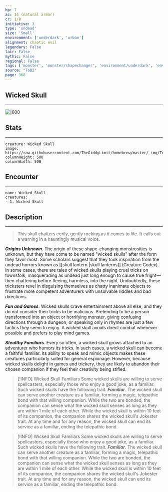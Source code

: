 ```yaml
---
hp: 7
ac: 14 (natural armor)
cr: 1/8
initiative: 3
type: 'undead'    
size: 'Small'
environment: ['underdark', 'urban']
alignment: chaotic evil
legendary: False
lair: False
mythic: False
regional: False
tags: ['monster', 'monster/shapechanger', 'environment/underdark', 'environment/urban']
source: "ToB2"
page: 368
---
```


## Wicked Skull
---

![|600](https://raw.githubusercontent.com/TheGiddyLimit/homebrew/master/_img/ToB2/creature/Wicked%20Skull.webp)

## Stats
---

```statblock
creature: Wicked Skull
image: https://raw.githubusercontent.com/TheGiddyLimit/homebrew/master/_img/ToB2/creature/token/Wicked%20Skull%20%28Token%29.png
columnHeight: 500
columnWidth: 500
```

## Encounter
---

```encounter-table
name: Wicked Skull
creatures:
- 1: Wicked Skull
```

## Description
---
>This skull chatters eerily, gently rocking as it comes to life. It calls out a warning in a hauntingly musical voice.

**_Origins Unknown_**. The origin of these shape-changing monstrosities is unknown, but they have come to be named "wicked skulls" after the form they favor most. Some scholars suggest that they took inspiration from the undead horrors known as [[skull lantern \|skull lanterns]] (Creature Codex). In some cases, there are tales of wicked skulls playing cruel tricks on townsfolk, masquerading as undead just long enough to cause true fright—then chattering before fleeing, harmless, into the night. Undoubtedly, these tricksters revel in disguising themselves as chatty inanimate objects to frustrate more competent adventurers with unsolvable riddles and bad directions.

**_Fun and Games_**. Wicked skulls crave entertainment above all else, and they do not consider their tricks to be malicious. Pretending to be a person transformed into an object or horrifying monster, giving confusing directions through a dungeon, or speaking only in rhymes are just a few tactics they seem to enjoy. A wicked skull avoids direct combat whenever possible and prefers to play mind games.

**_Stealthy Familiars_**. Every so often, a wicked skull grows attached to an adventurer who humors its tricks. In such cases, a wicked skull can become a faithful familiar. Its ability to speak and mimic objects makes these creatures particularly suited for general espionage. However, because wicked skulls delight in games and trickery, they are likely to abandon their chosen companion if they feel their creativity being stifled.


> [!INFO] Wicked Skull Familiars
>Some wicked skulls are willing to serve spellcasters, especially those who enjoy a good joke, as a familiar. Such wicked skulls have the following trait.
**_Familiar_**. The wicked skull can serve another creature as a familiar, forming a magic, telepathic bond with that willing companion. While the two are bonded, the companion can sense what the wicked skull senses as long as they are within 1 mile of each other. While the wicked skull is within 10 feet of its companion, the companion shares the wicked skull's Jokester trait. At any time and for any reason, the wicked skull can end its service as a familiar, ending the telepathic bond.



> [!INFO] Wicked Skull Familiars
>Some wicked skulls are willing to serve spellcasters, especially those who enjoy a good joke, as a familiar. Such wicked skulls have the following trait.
**_Familiar_**. The wicked skull can serve another creature as a familiar, forming a magic, telepathic bond with that willing companion. While the two are bonded, the companion can sense what the wicked skull senses as long as they are within 1 mile of each other. While the wicked skull is within 10 feet of its companion, the companion shares the wicked skull's Jokester trait. At any time and for any reason, the wicked skull can end its service as a familiar, ending the telepathic bond.




